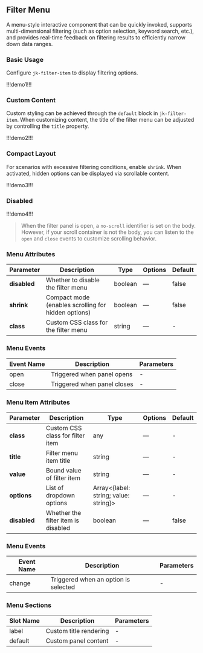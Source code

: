 ## Filter Menu  

A menu-style interactive component that can be quickly invoked, supports multi-dimensional filtering (such as option selection, keyword search, etc.), and provides real-time feedback on filtering results to efficiently narrow down data ranges.

### Basic Usage  

Configure `jk-filter-item` to display filtering options.  

!!!demo1!!!  

### Custom Content  

Custom styling can be achieved through the `default` block in `jk-filter-item`. When customizing content, the title of the filter menu can be adjusted by controlling the `title` property.  

!!!demo2!!!  

### Compact Layout  

For scenarios with excessive filtering conditions, enable `shrink`. When activated, hidden options can be displayed via scrollable content.  

!!!demo3!!!  

### Disabled  

!!!demo4!!!  

> When the filter panel is open, a `no-scroll` identifier is set on the body. However, if your scroll container is not the body, you can listen to the `open` and `close` events to customize scrolling behavior.  

### Menu Attributes  

| Parameter      | Description                                 | Type      | Options | Default |  
| -------------- | ------------------------------------------- | --------- | ------- | ------- |  
| **disabled**   | Whether to disable the filter menu          | boolean   | —       | false   |  
| **shrink**     | Compact mode (enables scrolling for hidden options) | boolean   | —       | false   |  
| **class**      | Custom CSS class for the filter menu        | string    | —       | -       |  

### Menu Events  

| Event Name | Description                | Parameters |  
| ---------- | -------------------------- | ---------- |  
| open       | Triggered when panel opens | -          |  
| close      | Triggered when panel closes | -          |  

### Menu Item Attributes  

| Parameter      | Description                     | Type                                    | Options | Default |  
| -------------- | ------------------------------- | --------------------------------------- | ------- | ------- |  
| **class**      | Custom CSS class for filter item | any                                     | —       | -       |  
| **title**      | Filter menu item title          | string                                  | —       | -       |  
| **value**      | Bound value of filter item      | string                                  | —       | -       |  
| **options**    | List of dropdown options        | Array<{label: string; value: string}>   | —       | -       |  
| **disabled**   | Whether the filter item is disabled | boolean                               | —       | false   |  

### Menu Events  

| Event Name | Description                          | Parameters |  
| ---------- | ------------------------------------ | ---------- |  
| change     | Triggered when an option is selected | -          |  

### Menu Sections  

| Slot Name | Description                | Parameters |  
| --------- | -------------------------- | ---------- |  
| label     | Custom title rendering     | -          |  
| default   | Custom panel content       | -          |